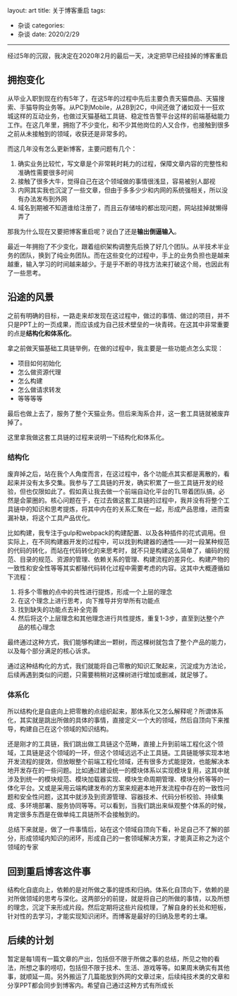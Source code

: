 layout: art
title: 关于博客重启
tags: 
- 杂谈
categories: 
- 杂谈
date: 2020/2/29
---

经过5年的沉寂，我决定在2020年2月的最后一天，决定把早已经挂掉的博客重启

<!-- more -->

## 拥抱变化

从毕业入职到现在约有5年了，在这5年的过程中先后主要负责天猫商品、天猫搜索、手猫导购业务等。从PC到Mobile，从2B到2C，中间还做了诸如双十一狂欢城这样的互动业务，也做过天猫基础工具链、稳定性告警平台这样的前端基础能力工作。在这几年里，拥抱了不少变化，和不少其他岗位的人又合作，也接触到很多之前从未接触到的领域，收获还是非常多的。

而这几年没有怎么更新博客，主要问题有几个：

1. 确实业务比较忙，写文章是个非常耗时耗力的过程，保障文章内容的完整性和准确性需要很多时间
2. 接触了很多大牛，觉得自己在这个领域做的事情很浅显，容易被别人鄙视
3. 内网其实我也沉淀了一些文章，但由于多多少少和内网的系统强相关，所以没有办法发布到外网
4. 域名到期被不知道谁给注册了，而且云存储啥的都出现问题，网站挂掉就懒得弄了

那我为什么现在又要把博客重启呢？说白了还是**输出倒逼输入**。

最近一年拥抱了不少变化，跟着组织架构调整先后换了好几个团队。从半技术半业务的团队，换到了纯业务团队。而在这些变化的过程中，手上的业务负担也是越来越重，输入学习的时间越来越少。于是乎不断的寻找方法来打破这个局，也因此有了一些思考。

## 沿途的风景

之前有明确的目标，一路走来却发现在这过程中，做过的事情、做过的项目，并不只是PPT上的一页成果，而应该成为自己技术壁垒的一块青砖。在这其中非常重要的点是**结构化和体系化**。

拿之前做天猫基础工具链举例，在做的过程中，我主要是一些功能点怎么实现：
- 项目如何初始化
- 怎么做资源代理
- 怎么构建
- 怎么做请求转发
- 等等等等

最后也做上去了，服务了整个天猫业务。但后来淘系合并，这一套工具链就被废弃掉了。

这里拿我做这套工具链的过程来说明一下结构化和体系化。

### 结构化

废弃掉之后，站在我个人角度而言，在这过程中，各个功能点其实都是离散的，看起来并没有太多交集。我参与了工具链的开发，确实积累了一些工具链开发的经验，但也仅限如此了。假如真让我去做一个前端自动化平台的TL带着团队搞，必然是会蒙圈的。核心问题在于，在过去做这套工具链的过程中，我并没有将整个工具链中的知识和思考提炼，将其中内在的关系汇聚在一起，形成产品思维，进而查漏补缺，将这个工具产品优化。

比如构建，我专注于gulp和webpack的构建配置、以及各种插件的花式调用。但实际上，在不同构建器开发的过程中，可以找到构建器的通性——对一段某种规范的代码的转化，而站在代码转化的来思考时，就不只是构建这么简单了，编码的规范、目录的规范、资源的管理、依赖关系的管理、构建流程的差异化、构建产物的一致性和安全性等等其实都殖代码转化过程中需要考虑的内容。这其中大概遵循如下流程：

1. 将多个零散的点中的共性进行提炼，形成一个上层的理念
2. 在这个理念上进行思考，向下推导并穷举所有功能点
3. 找到缺失的功能点去补全完善
4. 然后将这个上层理念和其他理念进行共性提炼，重复1-3步，直至到达整个产品的核心理念

最终通过这种方式，我们能够构建出一颗树，而这棵树就包含了整个产品的能力，以及每个部分满足的核心诉求。

通过这种结构化的方式，我们就能将自己零散的知识汇聚起来，沉淀成为方法论，后续再遇到类似的问题，只需要稍稍对这棵树进行增加或删减，就足够了。

### 体系化

所以结构化是自底向上把零散的点组织起来，那体系化又怎么解释呢？所谓体系化，其实就是跳出所做的具体的事情，直接定义一个大的领域，然后自顶向下来推导，构建自己在这个领域的知识结构。

还是刚才的工具链，我们跳出做工具链这个范畴，直接上升到前端工程化这个领域，工具链是这个领域的一环，但这个领域远远不止工具链。工具链能够实现本地开发流程的提效，但放眼整个前端工程化领域，还有很多方式能提效，也能解决本地开发存在的一些问题。比如通过建设统一的模块体系以实现模块复用，这其中就涉及到统一的模块规范、模块加载器实现、模块生命周期管理、模块分析等等的一体化平台。又或是采用云端构建发布的方案来规避本地开发流程中存在的一致性问题和安全性问题，这其中就涉及到资源管理、容器技术、代码分析校验、持续集成、多环境部署、服务协同等等。可以看到，当我们跳出来纵观整个体系的时候，肯定很多东西是在做单纯工具链所不会接触到的。

总结下来就是，做了一件事情后，站在这个领域自顶向下看，补足自己不了解的部分，形成领域内知识的闭环，形成自己的一套领域解决方案，才能真正称之为这个领域的专家

## 回到重启博客这件事

结构化自底向上，依赖的是对所做之事的提炼和归纳。体系化自顶向下，依赖的是对所做领域的思考与深化。这两部分的前提，就是将自己的所做的事情，以及所想的理念，沉淀下来形成片段。然后定期将这些片段梳理，了解自身的长处和短板，针对性的去学习，才能实现知识闭环。而博客是最好的归纳及思考的土壤。

## 后续的计划

暂定是每1周有一篇文章的产出，包括但不限于所做之事的总结，所见之物的看法，所想之事的唠叨，包括但不限于技术、生活、游戏等等。如果周末确实有其他事，就顺延一周。另外搬运了几篇能放到外网的文章过来，后续纯技术类的文章和分享PPT都会同步到博客内。希望自己通过这种方式有所成长
